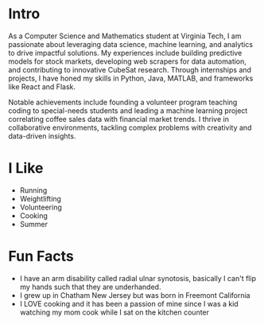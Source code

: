 # Intro

As a Computer Science and Mathematics student at Virginia Tech, I am passionate about leveraging data science, machine learning, and analytics to drive impactful solutions. My experiences include building predictive models for stock markets, developing web scrapers for data automation, and contributing to innovative CubeSat research. Through internships and projects, I have honed my skills in Python, Java, MATLAB, and frameworks like React and Flask.

Notable achievements include founding a volunteer program teaching coding to special-needs students and leading a machine learning project correlating coffee sales data with financial market trends. I thrive in collaborative environments, tackling complex problems with creativity and data-driven insights.


# I Like

- Running
- Weightlifting
- Volunteering
- Cooking
- Summer

# Fun Facts

- I have an arm disability called radial ulnar synotosis, basically I can't flip my hands such that they are underhanded. 
- I grew up in Chatham New Jersey but was born in Freemont California
- I LOVE cooking and it has been a passion of mine since I was a kid watching my mom cook while I sat on the kitchen counter




